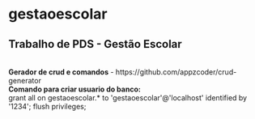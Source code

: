 # gestaoescolar
<h2>Trabalho de PDS - Gestão Escolar</h2> <br>
<b>Gerador de crud e comandos</b> - https://github.com/appzcoder/crud-generator<br>
<b>Comando para criar usuario do banco:</b><br>
grant all on gestaoescolar.* to 'gestaoescolar'@'localhost' identified by '1234';
flush privileges;
